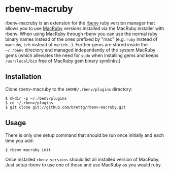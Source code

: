 # rbenv-macruby

rbenv-macruby is an extension for the [rbenv][rbenv] ruby version manager that allows you to use
[MacRuby][macruby] versions installed via the MacRuby installer with rbenv. When using MacRuby
through rbenv you can use the normal ruby binary names instead of the ones prefixed by "mac" (e.g.
`ruby` instead of `macruby`, `irb` instead of `macirb`...). Further gems are stored inside the
`~/.rbenv` directory and managed independently of the system MacRuby gems (which alleviates the need
for `sudo` when installing gems and keeps `/usr/local/bin` free of MacRuby gem binary symlinks.)

## Installation

Clone rbenv-macruby to the `$HOME/.rbenv/plugins` directory:

```
$ mkdir -p ~/.rbenv/plugins
$ cd ~/.rbenv/plugins
$ git clone git://github.com/brettg/rbenv-macruby.git
```

## Usage

There is only one setup command that should be run once initially and each time
you add:
```
$ rbenv macruby init
```

Once installed `rbenv versions` should list all installed version of MacRuby. Just setup rbenv to
use one of those and use MacRuby as you would ruby.

[macruby]: http://macruby.org/
[rbenv]: http://github.com/sstephenson/rbenv
[rbenv-gemset]: http://github.com/sstephenson/rbenv-gemset
